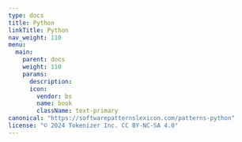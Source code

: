 ```yaml
---
type: docs
title: Python
linkTitle: Python
nav_weight: 110
menu:
  main:
    parent: docs
    weight: 110
    params:
      description: 
      icon:
        vendor: bs
        name: book
        className: text-primary
canonical: "https://softwarepatternslexicon.com/patterns-python"
license: "© 2024 Tokenizer Inc. CC BY-NC-SA 4.0"
---
```


